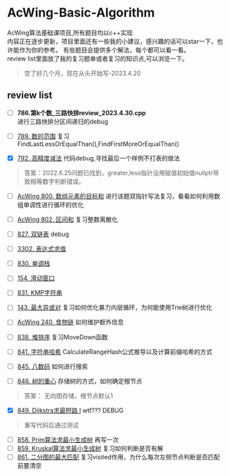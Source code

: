 # AcWing-Basic-Algorithm
AcWing算法基础课项目,所有题目均以c++实现  
内容正在逐步更新，项目里面还有一些我的小建议，感兴趣的话可以star一下，也许能作为你的参考。
有些题目会提供多个解法，每个都可以看一看。  
review list里面放了我的复习题单或者复习的知识点,可以浏览一下。

> 空了好几个月，现在从头开始写-2023.4.20

## review list

- [ ] **786.第k个数_三路快排review_2023.4.30.cpp**  
进行三路快排分区间递归的debug

- [ ] [789. 数的范围](https://www.acwing.com/problem/content/description/791/)
复习FindLastLessOrEqualThan(),FindFirstMoreOrEqualThan()  

- [x] [792. 高精度减法](https://www.acwing.com/problem/content/794/)
代码debug,寻找最后一个样例不打表的做法  

> 答案：2022.6.25问题已找到，greater,less指针没用赋值初始值nullptr导致相等数字判断错误。  

- [ ] [AcWing 800. 数组元素的目标和](https://www.acwing.com/problem/content/802/)
进行该题双指针写法复习，看看如何利用数组单调性进行循环的优化  

- [ ] [AcWing 802. 区间和](https://www.acwing.com/problem/content/804/)
复习整数离散化  
- [ ] [827. 双链表](https://www.acwing.com/problem/content/829/)
debug  
- [ ] [3302. 表达式求值](https://www.acwing.com/problem/content/3305/)
- [ ] [830. 单调栈](https://www.acwing.com/problem/content/832/)  
- [ ] [154. 滑动窗口](https://www.acwing.com/problem/content/156/)
- [ ] [831. KMP字符串](https://www.acwing.com/problem/content/833/)
- [ ] [143. 最大异或对](https://www.acwing.com/problem/content/145/)
复习如何优化暴力内层循环，为何能使用Trie树进行优化  
- [ ] [AcWing 240. 食物链](https://www.acwing.com/problem/content/242/)
如何维护额外信息  
- [ ] [838. 堆排序](https://www.acwing.com/problem/content/840/)
复习MoveDown函数  
- [ ] [841. 字符串哈希](https://www.acwing.com/problem/content/843/)
CalculateRangeHash公式推导以及计算前缀哈希的方式  
- [ ] [845. 八数码](https://www.acwing.com/problem/content/847/)
如何进行搜索  
- [ ] [846. 树的重心](https://www.acwing.com/problem/content/848/)
存储树的方式，如何确定根节点  
> 答案： 无向图存储，根节点默认1  

- [x] [849. Dijkstra求最短路 I](https://www.acwing.com/problem/content/851/)
wtf??? DEBUG  
> 重写代码后通过测试

- [ ] [858. Prim算法求最小生成树](https://www.acwing.com/problem/content/860/)
再写一次  
- [ ] [859. Kruskal算法求最小生成树](https://www.acwing.com/problem/content/861/)
复习如何判断是否有解  
- [ ] [861. 二分图的最大匹配](https://www.acwing.com/problem/content/863/)
复习visited作用，为什么每次左侧节点判断是否匹配前要清空

